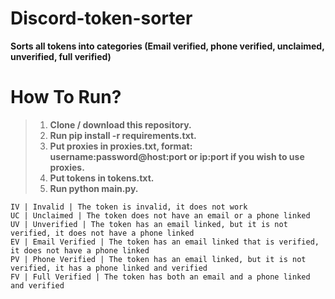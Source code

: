 # Discord-token-sorter
**Sorts all tokens into categories (Email verified, phone verified, unclaimed, unverified, full verified)**

# How To Run?
> 1. **Clone / download this repository.** <br />
>2. **Run pip install -r requirements.txt.** <br />
>3. **Put proxies in proxies.txt, format: username:password@host:port or ip:port if you wish to use proxies.** <br />
>4. **Put tokens in tokens.txt.** <br />
>5. **Run python main.py.**


```IV | Invalid | The token is invalid, it does not work``` <br />
```UC | Unclaimed | The token does not have an email or a phone linked``` <br />
```UV | Unverified | The token has an email linked, but it is not verified, it does not have a phone linked``` <br />
```EV | Email Verified | The token has an email linked that is verified, it does not have a phone linked``` <br />
```PV | Phone Verified | The token has an email linked, but it is not verified, it has a phone linked and verified``` <br />
```FV | Full Verified | The token has both an email and a phone linked and verified``` <br />
